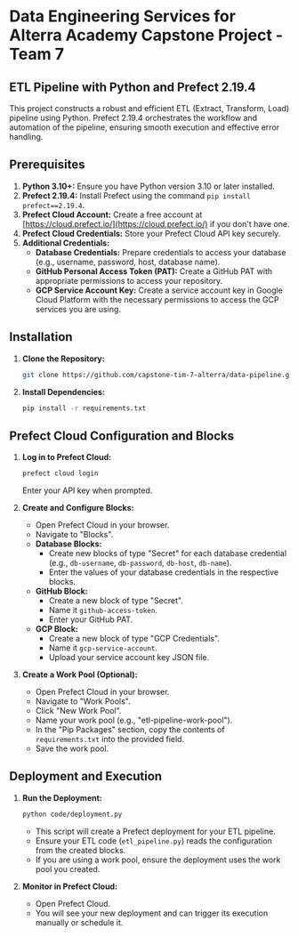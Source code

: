 # Data Engineering Services for Alterra Academy Capstone Project - Team 7

## ETL Pipeline with Python and Prefect 2.19.4

This project constructs a robust and efficient ETL (Extract, Transform, Load) pipeline using Python. Prefect 2.19.4 orchestrates the workflow and automation of the pipeline, ensuring smooth execution and effective error handling.

## Prerequisites

1.  **Python 3.10+:** Ensure you have Python version 3.10 or later installed.
2.  **Prefect 2.19.4:** Install Prefect using the command `pip install prefect==2.19.4`.
3.  **Prefect Cloud Account:** Create a free account at [https://cloud.prefect.io/](https://cloud.prefect.io/) if you don't have one.
4.  **Prefect Cloud Credentials:** Store your Prefect Cloud API key securely.
5.  **Additional Credentials:**
    *   **Database Credentials:** Prepare credentials to access your database (e.g., username, password, host, database name).
    *   **GitHub Personal Access Token (PAT):** Create a GitHub PAT with appropriate permissions to access your repository.
    *   **GCP Service Account Key:** Create a service account key in Google Cloud Platform with the necessary permissions to access the GCP services you are using.

## Installation

1.  **Clone the Repository:**
    ```bash
    git clone https://github.com/capstone-tim-7-alterra/data-pipeline.git
    ```

2.  **Install Dependencies:**
    ```bash
    pip install -r requirements.txt
    ```

## Prefect Cloud Configuration and Blocks

1.  **Log in to Prefect Cloud:**
    ```bash
    prefect cloud login
    ```
    Enter your API key when prompted.

2.  **Create and Configure Blocks:**
    *   Open Prefect Cloud in your browser.
    *   Navigate to "Blocks".
    *   **Database Blocks:**
        *   Create new blocks of type "Secret" for each database credential (e.g., `db-username`, `db-password`, `db-host`, `db-name`).
        *   Enter the values of your database credentials in the respective blocks.
    *   **GitHub Block:**
        *   Create a new block of type "Secret".
        *   Name it `github-access-token`.
        *   Enter your GitHub PAT.
    *   **GCP Block:**
        *   Create a new block of type "GCP Credentials".
        *   Name it `gcp-service-account`.
        *   Upload your service account key JSON file.

3.  **Create a Work Pool (Optional):**
    *   Open Prefect Cloud in your browser.
    *   Navigate to "Work Pools".
    *   Click "New Work Pool".
    *   Name your work pool (e.g., "etl-pipeline-work-pool").
    *   In the "Pip Packages" section, copy the contents of `requirements.txt` into the provided field.
    *   Save the work pool.

## Deployment and Execution

1.  **Run the Deployment:**
    ```bash
    python code/deployment.py
    ```
    *   This script will create a Prefect deployment for your ETL pipeline.
    *   Ensure your ETL code (`etl_pipeline.py`) reads the configuration from the created blocks.
    *   If you are using a work pool, ensure the deployment uses the work pool you created.

2.  **Monitor in Prefect Cloud:**
    *   Open Prefect Cloud.
    *   You will see your new deployment and can trigger its execution manually or schedule it. 